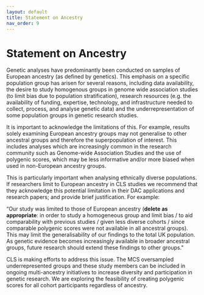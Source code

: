 ```yaml
---
layout: default
title: Statement on Ancestry
nav_order: 9
---
```


# **Statement on Ancestry** 

Genetic analyses have predominantly been conducted on samples of European ancestry (as defined by genetics). This emphasis on a specific population group has arisen for several reasons, including data availability, the desire to study homogenous groups in genome wide association studies (to limit bias due to population stratification), research resources (e.g. the availability of funding, expertise, technology, and infrastructure needed to collect, process, and analyse genetic data) and the underrepresentation of some population groups in genetic research studies.  

It is important to acknowledge the limitations of this. For example, results solely examining European ancestry groups may not generalise to other ancestral groups and therefore the superpopulation of interest. This includes analyses which are increasingly common in the research community such as Genome-wide Association Studies and the use of polygenic scores, which may be less informative and/or more biased when used in non-European ancestry groups.  

This is particularly important when analysing ethnically diverse populations. If researchers limit to European ancestry in CLS studies we recommend that they acknowledge this potential limitation in their DAC applications and research papers; and provide brief justification.  For example: 

“Our study was limited to those of European ancestry (**delete as appropriate**: in order to study a homogeneous group and limit bias / to aid comparability with previous studies / given less diverse cohorts / since comparable polygenic scores were not available in all ancestral groups). This may limit the generalisability of our findings to the total UK population. As genetic evidence becomes increasingly available in broader ancestral groups, future research should extend these findings to other groups." 

CLS is making efforts to address this issue. The MCS oversampled underrepresented groups and these study members can be included in ongoing multi-ancestry initiatives to increase diversity and participation in genetic research. We are exploring the feasibility of creating polygenic scores for all cohort participants regardless of ancestry.    
